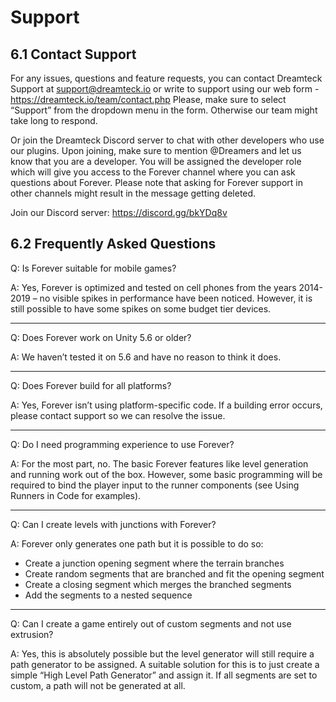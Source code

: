 # Support

## 6.1 Contact Support

For any issues, questions and feature requests, you can contact Dreamteck Support at
support@dreamteck.io or write to support using our web form -
https://dreamteck.io/team/contact.php Please, make sure to select “Support” from the
dropdown menu in the form. Otherwise our team might take long to respond.

Or join the Dreamteck Discord server to chat with other developers who use our plugins.
Upon joining, make sure to mention @Dreamers and let us know that you are a developer.
You will be assigned the developer role which will give you access to the Forever channel
where you can ask questions about Forever. Please note that asking for Forever support in
other channels might result in the message getting deleted.

Join our Discord server: https://discord.gg/bkYDq8v

## 6.2 Frequently Asked Questions

Q: Is Forever suitable for mobile games?

A: Yes, Forever is optimized and tested on cell phones from the years 2014- 2019 – no
visible spikes in performance have been noticed. However, it is still possible to have some
spikes on some budget tier devices.

_________________

Q: Does Forever work on Unity 5.6 or older?

A: We haven’t tested it on 5.6 and have no reason to think it does.

_________________

Q: Does Forever build for all platforms?

A: Yes, Forever isn’t using platform-specific code. If a building error occurs, please contact
support so we can resolve the issue.

_________________

Q: Do I need programming experience to use Forever?

A: For the most part, no. The basic Forever features like level generation and running work
out of the box. However, some basic programming will be required to bind the player
input to the runner components (see Using Runners in Code for examples).

_________________

Q: Can I create levels with junctions with Forever?

A: Forever only generates one path but it is possible to do so:

- Create a junction opening segment where the terrain branches
- Create random segments that are branched and fit the opening segment
- Create a closing segment which merges the branched segments
- Add the segments to a nested sequence

_________________

Q: Can I create a game entirely out of custom segments and not use extrusion?

A: Yes, this is absolutely possible but the level generator will still require a path generator
to be assigned. A suitable solution for this is to just create a simple “High Level Path
Generator” and assign it. If all segments are set to custom, a path will not be generated at
all.